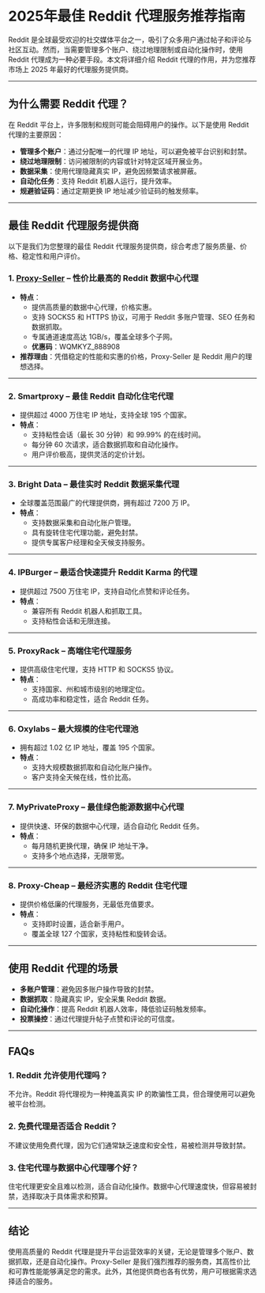 # 2025年最佳 Reddit 代理服务推荐指南

Reddit 是全球最受欢迎的社交媒体平台之一，吸引了众多用户通过帖子和评论与社区互动。然而，当需要管理多个账户、绕过地理限制或自动化操作时，使用 Reddit 代理成为一种必要手段。本文将详细介绍 Reddit 代理的作用，并为您推荐市场上 2025 年最好的代理服务提供商。

---

## 为什么需要 Reddit 代理？

在 Reddit 平台上，许多限制和规则可能会阻碍用户的操作。以下是使用 Reddit 代理的主要原因：

- **管理多个账户**：通过分配唯一的代理 IP 地址，可以避免被平台识别和封禁。
- **绕过地理限制**：访问被限制的内容或针对特定区域开展业务。
- **数据采集**：使用代理隐藏真实 IP，避免因频繁请求被屏蔽。
- **自动化任务**：支持 Reddit 机器人运行，提升效率。
- **规避验证码**：通过定期更换 IP 地址减少验证码的触发频率。

---

## 最佳 Reddit 代理服务提供商

以下是我们为您整理的最佳 Reddit 代理服务提供商，综合考虑了服务质量、价格、稳定性和用户评价。

### 1. [Proxy-Seller](https://bit.ly/proxy-seller-coupon) – 性价比最高的 Reddit 数据中心代理
- **特点**：
  - 提供高质量的数据中心代理，价格实惠。
  - 支持 SOCKS5 和 HTTPS 协议，可用于 Reddit 多账户管理、SEO 任务和数据抓取。
  - 专属通道速度高达 1GB/s，覆盖全球多个子网。
  - **优惠码**：WQMKYZ_888908
- **推荐理由**：凭借稳定的性能和实惠的价格，Proxy-Seller 是 Reddit 用户的理想选择。

---

### 2. Smartproxy – 最佳 Reddit 自动化住宅代理
- 提供超过 4000 万住宅 IP 地址，支持全球 195 个国家。
- **特点**：
  - 支持粘性会话（最长 30 分钟）和 99.99% 的在线时间。
  - 每分钟 60 次请求，适合数据抓取和自动化操作。
  - 用户评价极高，提供灵活的定价计划。

---

### 3. Bright Data – 最佳实时 Reddit 数据采集代理
- 全球覆盖范围最广的代理提供商，拥有超过 7200 万 IP。
- **特点**：
  - 支持数据采集和自动化账户管理。
  - 具有旋转住宅代理功能，避免封禁。
  - 提供专属客户经理和全天候支持服务。

---

### 4. IPBurger – 最适合快速提升 Reddit Karma 的代理
- 提供超过 7500 万住宅 IP，支持自动化点赞和评论任务。
- **特点**：
  - 兼容所有 Reddit 机器人和抓取工具。
  - 支持粘性会话和无限连接。

---

### 5. ProxyRack – 高端住宅代理服务
- 提供高级住宅代理，支持 HTTP 和 SOCKS5 协议。
- **特点**：
  - 支持国家、州和城市级别的地理定位。
  - 高成功率和稳定性，适合 Reddit 任务。

---

### 6. Oxylabs – 最大规模的住宅代理池
- 拥有超过 1.02 亿 IP 地址，覆盖 195 个国家。
- **特点**：
  - 支持大规模数据抓取和自动化账户操作。
  - 客户支持全天候在线，性价比高。

---

### 7. MyPrivateProxy – 最佳绿色能源数据中心代理
- 提供快速、环保的数据中心代理，适合自动化 Reddit 任务。
- **特点**：
  - 每月随机更换代理，确保 IP 地址干净。
  - 支持多个地点选择，无限带宽。

---

### 8. Proxy-Cheap – 最经济实惠的 Reddit 住宅代理
- 提供价格低廉的代理服务，无最低充值要求。
- **特点**：
  - 支持即时设置，适合新手用户。
  - 覆盖全球 127 个国家，支持粘性和旋转会话。

---

## 使用 Reddit 代理的场景

- **多账户管理**：避免因多账户操作导致的封禁。
- **数据抓取**：隐藏真实 IP，安全采集 Reddit 数据。
- **自动化操作**：提高 Reddit 机器人效率，降低验证码触发频率。
- **投票操控**：通过代理提升帖子点赞和评论的可信度。

---

## FAQs

### 1. Reddit 允许使用代理吗？
不允许。Reddit 将代理视为一种掩盖真实 IP 的欺骗性工具，但合理使用可以避免被平台检测。

### 2. 免费代理是否适合 Reddit？
不建议使用免费代理，因为它们通常缺乏速度和安全性，易被检测并导致封禁。

### 3. 住宅代理与数据中心代理哪个好？
住宅代理更安全且难以检测，适合自动化操作。数据中心代理速度快，但容易被封禁，选择取决于具体需求和预算。

---

## 结论

使用高质量的 Reddit 代理是提升平台运营效率的关键，无论是管理多个账户、数据抓取，还是自动化操作。Proxy-Seller 是我们强烈推荐的服务商，其高性价比和可靠性能能够满足您的需求。此外，其他提供商也各有优势，用户可根据需求选择适合的服务。
